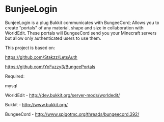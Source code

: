 BunjeeLogin
===========

BunjeeLogin is a plug Bukkit communicates with BungeeCord; Allows you to create "portals" of any material, shape and size in collaboration with WorldEdit. These portals will BungeeCord send you your Minecraft servers but allow only authenticated users to use them.
 
This project is based on:

https://github.com/Stakzz/LetsAuth

https://github.com/YoFuzzy3/BungeePortals



Required:

mysql

WorldEdit - http://dev.bukkit.org/server-mods/worldedit/ 

Bukkit - http://www.bukkit.org/ 

BungeeCord - http://www.spigotmc.org/threads/bungeecord.392/ 
